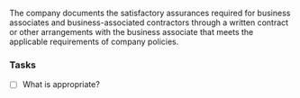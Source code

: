 The company documents the satisfactory assurances required for business associates and business-associated contractors through a written contract or other arrangements with the business associate that meets the applicable requirements of company policies.


### Tasks
- [ ] What is appropriate? 